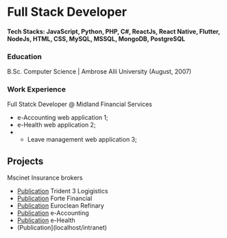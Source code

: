 # Full Stack Developer

#### Tech Stacks: JavaScript, Python, PHP, C#, ReactJs, React Native, Flutter, NodeJs, HTML, CSS, MySQL, MSSQL, MongoDB, PostgreSQL

### Education
B.Sc. Computer Science | Ambrose Alli University (August, 2007)

### Work Experience
Full Statck Developer @ Midland Financial Services
- e-Accounting web application 1;
- e-Health web application 2;
- - Leave management web application 3;

## Projects
Mscinet Insurance brokers
- [Publication](www.mscinetinsurancebrokers.com.ng)
Trident 3 Logigistics
- [Publication](https://tri3logistics.com/)
Forte Financial
- [Publication](https://fortefinancial.com.ng/)
Euroclean Refinary
- [Publication](https://eurocleanrefinery.com.ng/)
e-Accounting
- [Publication](localhost/intranet)
e-Health
- (Publication](localhost/intranet)
